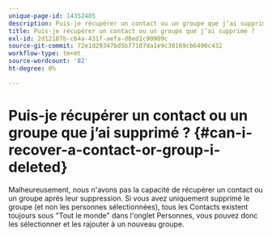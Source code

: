 ```yaml
---
unique-page-id: 14352485
description: Puis-je récupérer un contact ou un groupe que j’ai supprimé ? - Documents Marketo - Documentation du produit
title: Puis-je récupérer un contact ou un groupe que j’ai supprimé ?
exl-id: 2d12187b-c64a-431f-aefa-d8ed1c90909c
source-git-commit: 72e1d29347bd5b77107da1e9c30169cb6490c432
workflow-type: tm+mt
source-wordcount: '82'
ht-degree: 0%

---
```


# Puis-je récupérer un contact ou un groupe que j’ai supprimé ? {#can-i-recover-a-contact-or-group-i-deleted}

Malheureusement, nous n&#39;avons pas la capacité de récupérer un contact ou un groupe après leur suppression. Si vous avez uniquement supprimé le groupe (et non les personnes sélectionnées), tous les Contacts existent toujours sous &quot;Tout le monde&quot; dans l&#39;onglet Personnes, vous pouvez donc les sélectionner et les rajouter à un nouveau groupe.
